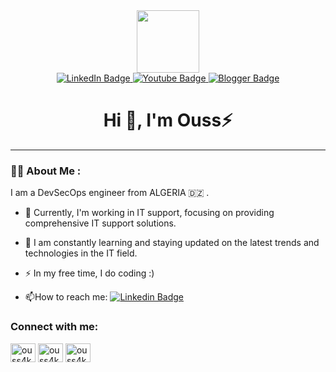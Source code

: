 
<div id="header" align="center">
  <img src="https://media.giphy.com/media/M9gbBd9nbDrOTu1Mqx/giphy.gif" width="100"/>
  <div id="badges">
    <a href="https://www.linkedin.com/in/kernachi/">
      <img src="https://img.shields.io/badge/LinkedIn-blue?style=for-the-badge&logo=linkedin&logoColor=white" alt="LinkedIn Badge"/>
    </a>
    <a href="https://www.youtube.com/">
      <img src="https://img.shields.io/badge/YouTube-red?style=for-the-badge&logo=youtube&logoColor=white" alt="Youtube Badge"/>
    </a>
     <a href="https://networkfortress.blogspot.com/">
      <img src="https://img.shields.io/badge/Blogger-FF5722?style=for-the-badge&logo=blogger&logoColor=white" alt="Blogger Badge"/>
    </a>
   
  </div>
  <img src="https://komarev.com/ghpvc/?username=ouss4k&style=flat-square&color=green" alt=""/>
 <h1 align="center">Hi 👋, I'm Ouss⚡</h1>
</div>

---

### :man_technologist: About Me :

I am a DevSecOps engineer from ALGERIA 🇩🇿 .
- :telescope: Currently, I'm working in IT support, focusing on providing comprehensive IT support solutions.

- :seedling: I am constantly learning and staying updated on the latest trends and technologies in the IT field.

- :zap: In my free time, I do coding :)

- :mailbox:How to reach me: [![Linkedin Badge](https://img.shields.io/badge/-Ouss⚡-blue?style=flat&logo=Linkedin&logoColor=white)](https://www.linkedin.com/in/kernachi/)


<h3 align="left">Connect with me:</h3>
<p align="left">
<a href="https://linkedin.com/in/kernachi" target="blank"><img align="center" src="https://raw.githubusercontent.com/rahuldkjain/github-profile-readme-generator/master/src/images/icons/Social/linked-in-alt.svg" alt="ouss4k" height="30" width="40" /></a>
<a href="https://instagram.com/ouss4k" target="blank"><img align="center" src="https://raw.githubusercontent.com/rahuldkjain/github-profile-readme-generator/master/src/images/icons/Social/instagram.svg" alt="ouss4k" height="30" width="40" /></a>
<a href="https://networkfortress.blogspot.com" target="blank"><img align="center" src="https://user-images.githubusercontent.com/74038190/216122041-518ac897-8d92-4c6b-9b3f-ca01dcaf38ee.png" alt="ouss4k" height="30" width="40" /></a>

</p>

<!---
Ouss4K/Ouss4K is a ✨ special ✨ repository 
--->
